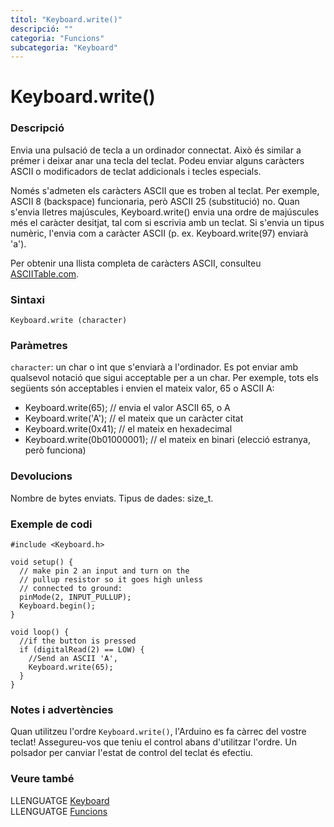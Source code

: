 ```yaml
---
títol: "Keyboard.write()"
descripció: ""
categoria: "Funcions"
subcategoria: "Keyboard"
---
```


# Keyboard.write()

### Descripció

Envia una pulsació de tecla a un ordinador connectat. Això és similar a prémer i deixar anar una tecla del teclat. Podeu enviar alguns caràcters ASCII o modificadors de teclat addicionals i tecles especials.

Només s'admeten els caràcters ASCII que es troben al teclat. Per exemple, ASCII 8 (backspace) funcionaria, però ASCII 25 (substitució) no. Quan s'envia lletres majúscules, Keyboard.write() envia una ordre de majúscules més el caràcter desitjat, tal com si escrivia amb un teclat. Si s'envia un tipus numèric, l'envia com a caràcter ASCII (p. ex. Keyboard.write(97) enviarà 'a').

Per obtenir una llista completa de caràcters ASCII, consulteu [ASCIITable.com](http://www.asciitable.com/).

### Sintaxi

`Keyboard.write (character)`

### Paràmetres

`character`: un char o int que s'enviarà a l'ordinador. Es pot enviar amb qualsevol notació que sigui acceptable per a un char. Per exemple, tots els següents són acceptables i envien el mateix valor, 65 o ASCII A:
  - Keyboard.write(65); // envia el valor ASCII 65, o A
  - Keyboard.write('A'); // el mateix que un caràcter citat
  - Keyboard.write(0x41); // el mateix en hexadecimal
  - Keyboard.write(0b01000001); // el mateix en binari (elecció estranya, però funciona)

### Devolucions

Nombre de bytes enviats. Tipus de dades: size_t.

### Exemple de codi

```
#include <Keyboard.h>

void setup() {
  // make pin 2 an input and turn on the
  // pullup resistor so it goes high unless
  // connected to ground:
  pinMode(2, INPUT_PULLUP);
  Keyboard.begin();
}

void loop() {
  //if the button is pressed
  if (digitalRead(2) == LOW) {
    //Send an ASCII 'A',
    Keyboard.write(65);
  }
}
```

### Notes i advertències

Quan utilitzeu l'ordre `Keyboard.write()`, l'Arduino es fa càrrec del vostre teclat! Assegureu-vos que teniu el control abans d'utilitzar l'ordre. Un polsador per canviar l'estat de control del teclat és efectiu.

### Veure també

LLENGUATGE [Keyboard](../Keyboard.md)  
LLENGUATGE [Funcions](../../../Funcions.md)
